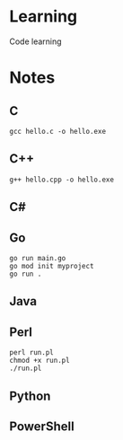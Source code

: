 # Learning
Code learning

# Notes
## C
```
gcc hello.c -o hello.exe
```

## C++
```
g++ hello.cpp -o hello.exe
```

## C#

## Go
```
go run main.go
go mod init myproject
go run .
```

## Java

## Perl
```
perl run.pl
chmod +x run.pl
./run.pl
```

## Python

## PowerShell
